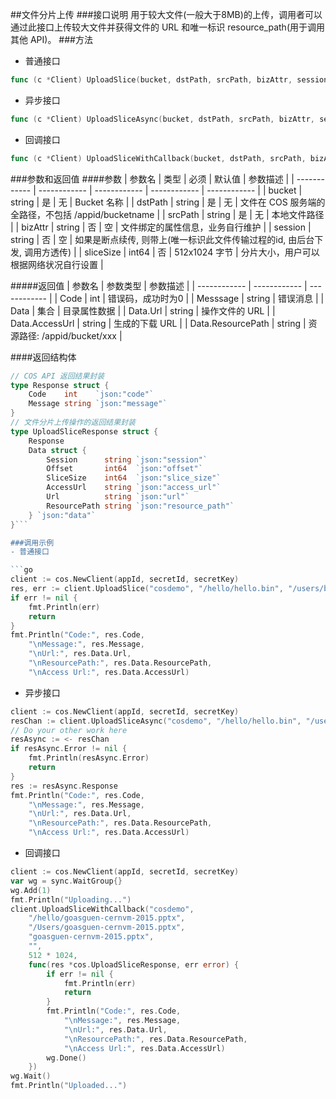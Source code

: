 ##文件分片上传
###接口说明
用于较大文件(一般大于8MB)的上传，调用者可以通过此接口上传较大文件并获得文件的 URL 和唯一标识 resource_path(用于调用其他 API)。
###方法
- 普通接口

```go
func (c *Client) UploadSlice(bucket, dstPath, srcPath, bizAttr, session string, sliceSize int64) (*UploadSliceResponse, error)
```

- 异步接口

```go
func (c *Client) UploadSliceAsync(bucket, dstPath, srcPath, bizAttr, session string, sliceSize int64) <-chan *UploadSliceAsyncResponse
```

- 回调接口

```go
func (c *Client) UploadSliceWithCallback(bucket, dstPath, srcPath, bizAttr, session string, sliceSize int64, callback func(*UploadSliceResponse, error))
```

###参数和返回值
####参数
| 参数名  | 类型  | 必须  | 默认值  | 参数描述  |
| ------------ | ------------ | ------------ | ------------ | ------------ |
| bucket  | string  | 是  | 无  | Bucket 名称  |
| dstPath  | string  | 是  | 无  | 文件在 COS 服务端的全路径，不包括 /appid/bucketname  |
| srcPath  | string  | 是  | 无  | 本地文件路径  |
| bizAttr  | string  | 否  | 空  | 文件绑定的属性信息，业务自行维护  |
| session  | string  | 否  | 空  | 如果是断点续传, 则带上(唯一标识此文件传输过程的id, 由后台下发, 调用方透传)  |
| sliceSize  | int64  | 否  | 512x1024 字节  | 分片大小，用户可以根据网络状况自行设置  |

#####返回值
| 参数名  | 参数类型  | 参数描述  |
| ------------ | ------------ | ------------ |
| Code  | int  | 错误码，成功时为0   |
| Messsage  | string  | 错误消息  |
| Data  | 集合  | 目录属性数据  |
| Data.Url  | string  | 操作文件的 URL  |
| Data.AccessUrl  | string  | 生成的下载 URL  |
| Data.ResourcePath  | string  | 资源路径: /appid/bucket/xxx  |

####返回结构体

```go
// COS API 返回结果封装
type Response struct {
	Code    int    `json:"code"`
	Message string `json:"message"`
}
// 文件分片上传操作的返回结果封装
type UploadSliceResponse struct {
	Response
	Data struct {
		Session      string `json:"session"`
		Offset       int64  `json:"offset"`
		SliceSize    int64  `json:"slice_size"`
		AccessUrl    string `json:"access_url"`
		Url          string `json:"url"`
		ResourcePath string `json:"resource_path"`
	} `json:"data"`
}```

###调用示例
- 普通接口

```go
client := cos.NewClient(appId, secretId, secretKey)
res, err := client.UploadSlice("cosdemo", "/hello/hello.bin", "/users/bigfile.bin", "file attr", "", 512 * 1024)
if err != nil {
    fmt.Println(err)
    return
}
fmt.Println("Code:", res.Code,
    "\nMessage:", res.Message,
    "\nUrl:", res.Data.Url,
    "\nResourcePath:", res.Data.ResourcePath,
    "\nAccess Url:", res.Data.AccessUrl)
```

- 异步接口

```go
client := cos.NewClient(appId, secretId, secretKey)
resChan := client.UploadSliceAsync("cosdemo", "/hello/hello.bin", "/users/bigfile.bin", "file attr", "", 512 * 1024)
// Do your other work here
resAsync := <- resChan
if resAsync.Error != nil {
    fmt.Println(resAsync.Error)
    return
}
res := resAsync.Response
fmt.Println("Code:", res.Code,
    "\nMessage:", res.Message,
    "\nUrl:", res.Data.Url,
    "\nResourcePath:", res.Data.ResourcePath,
    "\nAccess Url:", res.Data.AccessUrl)
```

- 回调接口

```go
client := cos.NewClient(appId, secretId, secretKey)
var wg = sync.WaitGroup{}
wg.Add(1)
fmt.Println("Uploading...")
client.UploadSliceWithCallback("cosdemo",
    "/hello/goasguen-cernvm-2015.pptx",
    "/Users/goasguen-cernvm-2015.pptx",
    "goasguen-cernvm-2015.pptx",
    "",
    512 * 1024,
    func(res *cos.UploadSliceResponse, err error) {
        if err != nil {
            fmt.Println(err)
            return
        }
        fmt.Println("Code:", res.Code,
            "\nMessage:", res.Message,
            "\nUrl:", res.Data.Url,
            "\nResourcePath:", res.Data.ResourcePath,
            "\nAccess Url:", res.Data.AccessUrl)
        wg.Done()
    })
wg.Wait()
fmt.Println("Uploaded...")
```
